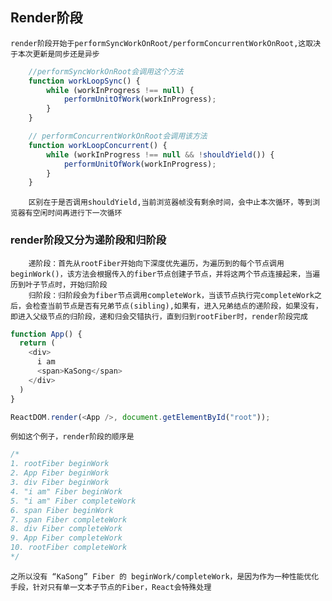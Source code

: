 ## Render阶段
    render阶段开始于performSyncWorkOnRoot/performConcurrentWorkOnRoot,这取决于本次更新是同步还是异步
```JavaScript
    //performSyncWorkOnRoot会调用这个方法
    function workLoopSync() {
        while (workInProgress !== null) {
            performUnitOfWork(workInProgress);
        }
    }

    // performConcurrentWorkOnRoot会调用该方法
    function workLoopConcurrent() {
        while (workInProgress !== null && !shouldYield()) {
            performUnitOfWork(workInProgress);
        }
    }
```
        区别在于是否调用shouldYield,当前浏览器帧没有剩余时间，会中止本次循环，等到浏览器有空闲时间再进行下一次循环
### render阶段又分为递阶段和归阶段
        递阶段：首先从rootFiber开始向下深度优先遍历，为遍历到的每个节点调用beginWork()，该方法会根据传入的fiber节点创建子节点，并将这两个节点连接起来，当遍历到叶子节点时，开始归阶段
        归阶段：归阶段会为fiber节点调用completeWork，当该节点执行完completeWork之后，会检查当前节点是否有兄弟节点(sibling),如果有，进入兄弟结点的递阶段，如果没有，即进入父级节点的归阶段，递和归会交错执行，直到归到rootFiber时，render阶段完成
```JavaScript
function App() {
  return (
    <div>
      i am
      <span>KaSong</span>
    </div>
  )
}

ReactDOM.render(<App />, document.getElementById("root"));
```
    例如这个例子，render阶段的顺序是
```JavaScript
/*
1. rootFiber beginWork
2. App Fiber beginWork
3. div Fiber beginWork
4. "i am" Fiber beginWork
5. "i am" Fiber completeWork
6. span Fiber beginWork
7. span Fiber completeWork
8. div Fiber completeWork
9. App Fiber completeWork
10. rootFiber completeWork
*/
```
    之所以没有 “KaSong” Fiber 的 beginWork/completeWork，是因为作为一种性能优化手段，针对只有单一文本子节点的Fiber，React会特殊处理